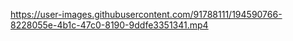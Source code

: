 

https://user-images.githubusercontent.com/91788111/194590766-8228055e-4b1c-47c0-8190-9ddfe3351341.mp4

